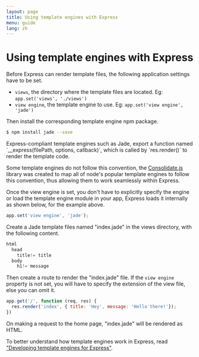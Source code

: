 ```yaml
---
layout: page
title: Using template engines with Express
menu: guide
lang: zh
---
```


# Using template engines with Express

Before Express can render template files, the following application settings have to be set.

* `views`, the directory where the template files are located. Eg: `app.set('views', './views')`
* `view engine`, the template engine to use. Eg: `app.set('view engine', 'jade')`

Then install the corresponding template engine npm package.

~~~sh
$ npm install jade --save
~~~

<div class="doc-box doc-notice" markdown="1">
Express-compliant template engines such as Jade, export a function named `__express(filePath, options, callback)`, which is called by `res.render()` to render the template code.

Some template engines do not follow this convention, the [Consolidate.js](https://www.npmjs.org/package/consolidate) library was created to map all of node's popular template engines to follow this convention, thus allowing them to work seamlessly within Express.
</div>

Once the view engine is set, you don't have to explicitly specify the engine or load the template engine module in your app, Express loads it internally as shown below, for the example above.

~~~js
app.set('view engine', 'jade');
~~~

Create a Jade template files named "index.jade" in the views directory, with the following content.

~~~js
html
  head
    title!= title
  body
    h1!= message
~~~

Then create a route to render the "index.jade" file. If the `view engine` property is not set, you will have to specify the extension of the view file, else you can omit it.

~~~js
app.get('/', function (req, res) {
  res.render('index', { title: 'Hey', message: 'Hello there!'});
})
~~~

On making a request to the home page, "index.jade" will be rendered as HTML.

To better understand how template engines work in Express, read ["Developing template engines for Express"](/advanced/developing-template-engines.html).
